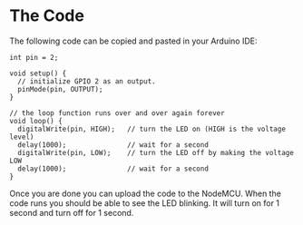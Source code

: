# The Code

The following code can be copied and pasted in your Arduino IDE:

```text
int pin = 2;

void setup() {
  // initialize GPIO 2 as an output.
  pinMode(pin, OUTPUT);
}

// the loop function runs over and over again forever
void loop() {
  digitalWrite(pin, HIGH);   // turn the LED on (HIGH is the voltage level)
  delay(1000);               // wait for a second
  digitalWrite(pin, LOW);    // turn the LED off by making the voltage LOW
  delay(1000);               // wait for a second
}
```

 Once you are done you can upload the code to the NodeMCU. When the code runs you should be able to see the LED blinking. It will turn on for 1 second and turn off for 1 second. 



